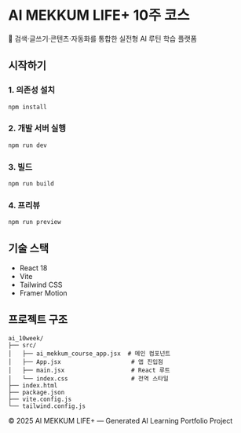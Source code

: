 # AI MEKKUM LIFE+ 10주 코스

🌿 검색·글쓰기·콘텐츠·자동화를 통합한 실전형 AI 루틴 학습 플랫폼

## 시작하기

### 1. 의존성 설치
```bash
npm install
```

### 2. 개발 서버 실행
```bash
npm run dev
```

### 3. 빌드
```bash
npm run build
```

### 4. 프리뷰
```bash
npm run preview
```

## 기술 스택
- React 18
- Vite
- Tailwind CSS
- Framer Motion

## 프로젝트 구조
```
ai_10week/
├── src/
│   ├── ai_mekkum_course_app.jsx  # 메인 컴포넌트
│   ├── App.jsx                    # 앱 진입점
│   ├── main.jsx                   # React 루트
│   └── index.css                  # 전역 스타일
├── index.html
├── package.json
├── vite.config.js
└── tailwind.config.js
```

© 2025 AI MEKKUM LIFE+ — Generated AI Learning Portfolio Project
